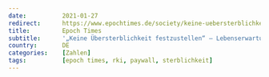 ```yaml
---
date:          2021-01-27
redirect:      https://www.epochtimes.de/society/keine-uebersterblichkeit-festzustellen-lebenserwartung-von-corona-toten-2-jahre-hoeher-als-normal-a3432192.html
title:         Epoch Times
subtitle:      '„Keine Übersterblichkeit festzustellen“ – Lebenserwartung von Corona-Toten 2 Jahre höher als normal'
country:       DE
categories:    [Zahlen]
tags:          [epoch times, rki, paywall, sterblichkeit]
---
```

